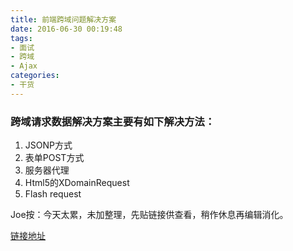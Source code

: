 ```yaml
---
title: 前端跨域问题解决方案
date: 2016-06-30 00:19:48
tags: 
- 面试
- 跨域
- Ajax
categories:
- 干货
---
```


### 跨域请求数据解决方案主要有如下解决方法：

1. JSONP方式
2. 表单POST方式
3. 服务器代理
4. Html5的XDomainRequest
5. Flash request

Joe按：今天太累，未加整理，先贴链接供查看，稍作休息再编辑消化。

[链接地址](http://www.cnblogs.com/JChen666/p/3399951.html)